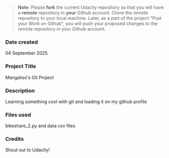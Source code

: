 >**Note**: Please **fork** the current Udacity repository so that you will have a **remote** repository in **your** Github account. Clone the remote repository to your local machine. Later, as a part of the project "Post your Work on Github", you will push your proposed changes to the remote repository in your Github account.

### Date created
04 September 2025.

### Project Title
Mangaliso's Git Project

### Description
Learning something cool with git and loading it on my github profile

### Files used
bikeshare_2.py and data csv files

### Credits
Shout out to Udacity! 

